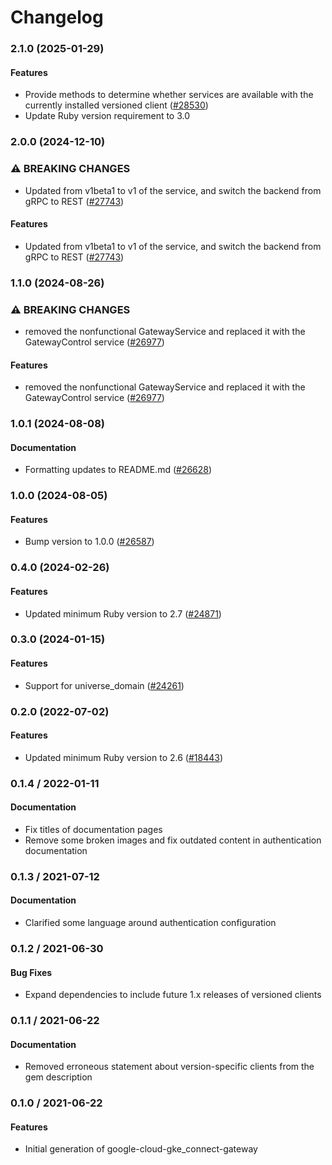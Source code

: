 # Changelog

### 2.1.0 (2025-01-29)

#### Features

* Provide methods to determine whether services are available with the currently installed versioned client ([#28530](https://github.com/googleapis/google-cloud-ruby/issues/28530)) 
* Update Ruby version requirement to 3.0 

### 2.0.0 (2024-12-10)

### ⚠ BREAKING CHANGES

* Updated from v1beta1 to v1 of the service, and switch the backend from gRPC to REST ([#27743](https://github.com/googleapis/google-cloud-ruby/issues/27743))

#### Features

* Updated from v1beta1 to v1 of the service, and switch the backend from gRPC to REST ([#27743](https://github.com/googleapis/google-cloud-ruby/issues/27743)) 

### 1.1.0 (2024-08-26)

### ⚠ BREAKING CHANGES

* removed the nonfunctional GatewayService and replaced it with the GatewayControl service ([#26977](https://github.com/googleapis/google-cloud-ruby/issues/26977))

#### Features

* removed the nonfunctional GatewayService and replaced it with the GatewayControl service ([#26977](https://github.com/googleapis/google-cloud-ruby/issues/26977)) 

### 1.0.1 (2024-08-08)

#### Documentation

* Formatting updates to README.md ([#26628](https://github.com/googleapis/google-cloud-ruby/issues/26628)) 

### 1.0.0 (2024-08-05)

#### Features

* Bump version to 1.0.0 ([#26587](https://github.com/googleapis/google-cloud-ruby/issues/26587)) 

### 0.4.0 (2024-02-26)

#### Features

* Updated minimum Ruby version to 2.7 ([#24871](https://github.com/googleapis/google-cloud-ruby/issues/24871)) 

### 0.3.0 (2024-01-15)

#### Features

* Support for universe_domain ([#24261](https://github.com/googleapis/google-cloud-ruby/issues/24261)) 

### 0.2.0 (2022-07-02)

#### Features

* Updated minimum Ruby version to 2.6 ([#18443](https://github.com/googleapis/google-cloud-ruby/issues/18443)) 

### 0.1.4 / 2022-01-11

#### Documentation

* Fix titles of documentation pages
* Remove some broken images and fix outdated content in authentication documentation

### 0.1.3 / 2021-07-12

#### Documentation

* Clarified some language around authentication configuration

### 0.1.2 / 2021-06-30

#### Bug Fixes

* Expand dependencies to include future 1.x releases of versioned clients

### 0.1.1 / 2021-06-22

#### Documentation

* Removed erroneous statement about version-specific clients from the gem description

### 0.1.0 / 2021-06-22

#### Features

* Initial generation of google-cloud-gke_connect-gateway
